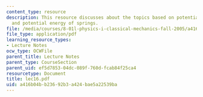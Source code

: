 ```yaml
---
content_type: resource
description: This resource discusses about the topics based on potential energy diagrams,
  and potential energy of springs.
file: /media/courses/8-01l-physics-i-classical-mechanics-fall-2005/a416b04bb23692b3a424bae5a22539ba_lec16.pdf
file_type: application/pdf
learning_resource_types:
- Lecture Notes
ocw_type: OCWFile
parent_title: Lecture Notes
parent_type: CourseSection
parent_uid: ef5d7853-04dc-089f-760d-fcab84f25ca4
resourcetype: Document
title: lec16.pdf
uid: a416b04b-b236-92b3-a424-bae5a22539ba
---
```

